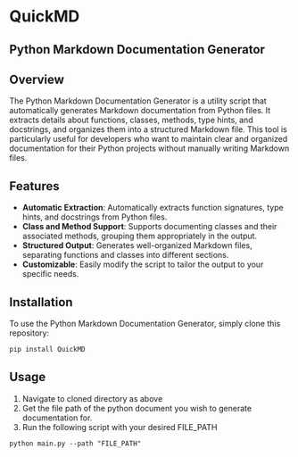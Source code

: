 # QuickMD
## Python Markdown Documentation Generator

## Overview

The Python Markdown Documentation Generator is a utility script that automatically generates Markdown documentation from Python files. It extracts details about functions, classes, methods, type hints, and docstrings, and organizes them into a structured Markdown file. This tool is particularly useful for developers who want to maintain clear and organized documentation for their Python projects without manually writing Markdown files.

## Features

- **Automatic Extraction**: Automatically extracts function signatures, type hints, and docstrings from Python files.
- **Class and Method Support**: Supports documenting classes and their associated methods, grouping them appropriately in the output.
- **Structured Output**: Generates well-organized Markdown files, separating functions and classes into different sections.
- **Customizable**: Easily modify the script to tailor the output to your specific needs.

## Installation

To use the Python Markdown Documentation Generator, simply clone this repository:

```bash
pip install QuickMD
```

## Usage
1. Navigate to cloned directory as above
2. Get the file path of the python document you wish to generate documentation for.
3. Run the following script with your desired FILE_PATH
```
python main.py --path "FILE_PATH"
```
